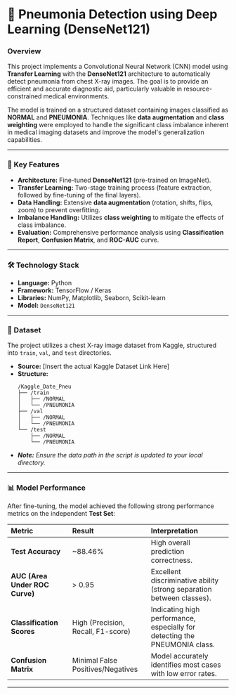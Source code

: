 # 🔬 Pneumonia Detection using Deep Learning (DenseNet121)

### Overview

This project implements a Convolutional Neural Network (CNN) model using **Transfer Learning** with the **DenseNet121** architecture to automatically detect pneumonia from chest X-ray images. The goal is to provide an efficient and accurate diagnostic aid, particularly valuable in resource-constrained medical environments.

The model is trained on a structured dataset containing images classified as **NORMAL** and **PNEUMONIA**. Techniques like **data augmentation** and **class weighting** were employed to handle the significant class imbalance inherent in medical imaging datasets and improve the model's generalization capabilities.

---

### 🚀 Key Features

* **Architecture:** Fine-tuned **DenseNet121** (pre-trained on ImageNet).
* **Transfer Learning:** Two-stage training process (feature extraction, followed by fine-tuning of the final layers).
* **Data Handling:** Extensive **data augmentation** (rotation, shifts, flips, zoom) to prevent overfitting.
* **Imbalance Handling:** Utilizes **class weighting** to mitigate the effects of class imbalance.
* **Evaluation:** Comprehensive performance analysis using **Classification Report**, **Confusion Matrix**, and **ROC-AUC** curve.

---

### 🛠️ Technology Stack

* **Language:** Python
* **Framework:** TensorFlow / Keras
* **Libraries:** NumPy, Matplotlib, Seaborn, Scikit-learn
* **Model:** `DenseNet121`

---

### 📂 Dataset

The project utilizes a chest X-ray image dataset from Kaggle, structured into `train`, `val`, and `test` directories.

* **Source:** [Insert the actual Kaggle Dataset Link Here]
* **Structure:**
    ```
    /Kaggle_Date_Pneu
    ├── /train
    │   ├── /NORMAL
    │   └── /PNEUMONIA
    ├── /val
    │   ├── /NORMAL
    │   └── /PNEUMONIA
    └── /test
        ├── /NORMAL
        └── /PNEUMONIA
    ```
* ***Note:** Ensure the data path in the script is updated to your local directory.*

---

### 📊 Model Performance

After fine-tuning, the model achieved the following strong performance metrics on the independent **Test Set**:

| Metric | Result | Interpretation |
| :--- | :--- | :--- |
| **Test Accuracy** | ~88.46% | High overall prediction correctness. |
| **AUC (Area Under ROC Curve)** | > 0.95 | Excellent discriminative ability (strong separation between classes). |
| **Classification Scores** | High (Precision, Recall, F1-score) | Indicating high performance, especially for detecting the PNEUMONIA class. |
| **Confusion Matrix** | Minimal False Positives/Negatives | Model accurately identifies most cases with low error rates. |

***


